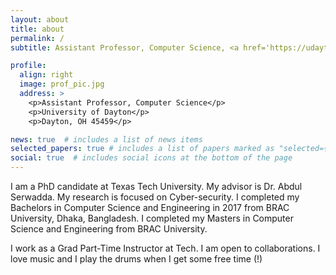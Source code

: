 ```yaml
---
layout: about
title: about
permalink: /
subtitle: Assistant Professor, Computer Science, <a href='https://udayton.edu'>University of Dayton</a>. 

profile:
  align: right
  image: prof_pic.jpg
  address: >
    <p>Assistant Professor, Computer Science</p>
    <p>University of Dayton</p>
    <p>Dayton, OH 45459</p>

news: true  # includes a list of news items
selected_papers: true # includes a list of papers marked as "selected={true}"
social: true  # includes social icons at the bottom of the page
---
```


I am a PhD candidate at Texas Tech University. My advisor is Dr. Abdul Serwadda. My research is focused on Cyber-security. I completed my Bachelors in Computer Science and Engineering in 2017 from BRAC University, Dhaka, Bangladesh. I completed my Masters in Computer Science and Engineering from BRAC University. 

I work as a Grad Part-Time Instructor at Tech. 
I am open to collaborations.
I love music and I play the drums when I get some free time (!)
